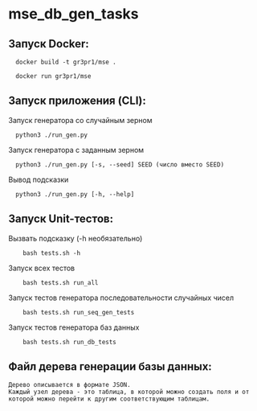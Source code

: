 # mse_db_gen_tasks

## Запуск Docker:
```
  docker build -t gr3pr1/mse .
```
```
  docker run gr3pr1/mse
```
## Запуск приложения (CLI):
Запуск генератора со случайным зерном
```commandline
  python3 ./run_gen.py
```
Запуск генератора с заданным зерном
```commandline
  python3 ./run_gen.py [-s, --seed] SEED (число вместо SEED) 
```
Вывод подсказки
```commandline
  python3 ./run_gen.py [-h, --help]
```

## Запуск Unit-тестов:
Вызвать подсказку (-h необязательно)
```commandline
    bash tests.sh -h
```
Запуск всех тестов 
```commandline
    bash tests.sh run_all
```
Запуск тестов генератора последовательности случайных чисел
```commandline
    bash tests.sh run_seq_gen_tests
```
Запуск тестов генератора баз данных
```commandline
    bash tests.sh run_db_tests
```

## Файл дерева генерации базы данных:
```
Дерево описывается в формате JSON.
Каждый узел дерева - это таблица, в которой можно создать поля и от которой можно перейти к другим соответствующим таблицам.
```
